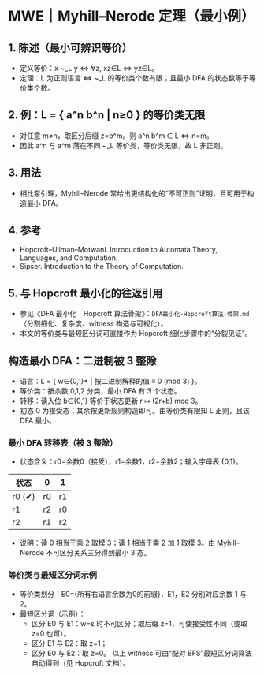 # MWE｜Myhill–Nerode 定理（最小例）

## 1. 陈述（最小可辨识等价）

- 定义等价：x ~_L y ⇔ ∀z, xz∈L ⇔ yz∈L。
- 定理：L 为正则语言 ⇔ ~_L 的等价类个数有限；且最小 DFA 的状态数等于等价类个数。

## 2. 例：L = { a^n b^n | n≥0 } 的等价类无限

- 对任意 m≠n，取区分后缀 z=b^m。则 a^n b^m ∈ L ⇔ n=m。
- 因此 a^n 与 a^m 落在不同 ~_L 等价类，等价类无限，故 L 非正则。

## 3. 用法

- 相比泵引理，Myhill–Nerode 常给出更结构化的“不可正则”证明，且可用于构造最小 DFA。

## 4. 参考

- Hopcroft–Ullman–Motwani. Introduction to Automata Theory, Languages, and Computation.
- Sipser. Introduction to the Theory of Computation.

## 5. 与 Hopcroft 最小化的往返引用

- 参见《DFA 最小化｜Hopcroft 算法骨架》：`DFA最小化-Hopcroft算法-骨架.md`（分割细化、复杂度、witness 构造与可视化）。
- 本文的等价类与最短区分词可直接作为 Hopcroft 细化步骤中的“分裂见证”。

## 构造最小 DFA：二进制被 3 整除

- 语言：L = { w∈{0,1}* | 按二进制解释的值 ≡ 0 (mod 3) }。
- 等价类：按余数 0,1,2 分类，最小 DFA 有 3 个状态。
- 转移：读入位 b∈{0,1} 等价于状态更新 r ↦ (2r+b) mod 3。
- 初态 0 为接受态；其余按更新规则构造即可。由等价类有限知 L 正则，且该 DFA 最小。

### 最小 DFA 转移表（被 3 整除）

- 状态含义：r0=余数0（接受），r1=余数1，r2=余数2；输入字母表 {0,1}。

| 状态 | 0 | 1 |
|---|---|---|
| r0 (✔) | r0 | r1 |
| r1 | r2 | r0 |
| r2 | r1 | r2 |

- 说明：读 0 相当于乘 2 取模 3；读 1 相当于乘 2 加 1 取模 3。由 Myhill–Nerode 不可区分关系三分得到最小 3 态。

### 等价类与最短区分词示例

- 等价类划分：E0={所有右语言余数为0的前缀}，E1，E2 分别对应余数 1 与 2。
- 最短区分词（示例）：
  - 区分 E0 与 E1：w=ε 时不可区分；取后缀 z=1，可使接受性不同（或取 z=0 也可）。
  - 区分 E1 与 E2：取 z=1；
  - 区分 E0 与 E2：取 z=0。
 以上 witness 可由“配对 BFS”最短区分词算法自动得到（见 Hopcroft 文档）。
